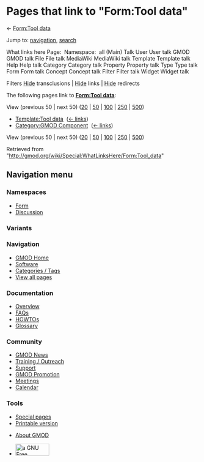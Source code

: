 <div id="mw-page-base" class="noprint">

</div>

<div id="mw-head-base" class="noprint">

</div>

<div id="content" class="mw-body" role="main">

<span id="top"></span>

<div id="mw-js-message" style="display:none;">

</div>



# <span dir="auto">Pages that link to "Form:Tool data"</span>

<div id="bodyContent">

<div id="contentSub">

← [Form:Tool data](/wiki/Form:Tool_data "Form:Tool data")

</div>

<div id="jump-to-nav" class="mw-jump">

Jump to: [navigation](#mw-navigation), [search](#p-search)

</div>

<div id="mw-content-text">

What links here Page:  Namespace:  all (Main) Talk User User talk GMOD
GMOD talk File File talk MediaWiki MediaWiki talk Template Template talk
Help Help talk Category Category talk Property Property talk Type Type
talk Form Form talk Concept Concept talk Filter Filter talk Widget
Widget talk

Filters
[Hide](/mediawiki/index.php?title=Special:WhatLinksHere/Form:Tool_data&hidetrans=1 "Special:WhatLinksHere/Form:Tool data")
transclusions \|
[Hide](/mediawiki/index.php?title=Special:WhatLinksHere/Form:Tool_data&hidelinks=1 "Special:WhatLinksHere/Form:Tool data")
links \|
[Hide](/mediawiki/index.php?title=Special:WhatLinksHere/Form:Tool_data&hideredirs=1 "Special:WhatLinksHere/Form:Tool data")
redirects

The following pages link to **[Form:Tool
data](/wiki/Form:Tool_data "Form:Tool data")**:

View (previous 50 \| next 50)
([20](/mediawiki/index.php?title=Special:WhatLinksHere/Form:Tool_data&limit=20 "Special:WhatLinksHere/Form:Tool data")
\|
[50](/mediawiki/index.php?title=Special:WhatLinksHere/Form:Tool_data&limit=50 "Special:WhatLinksHere/Form:Tool data")
\|
[100](/mediawiki/index.php?title=Special:WhatLinksHere/Form:Tool_data&limit=100 "Special:WhatLinksHere/Form:Tool data")
\|
[250](/mediawiki/index.php?title=Special:WhatLinksHere/Form:Tool_data&limit=250 "Special:WhatLinksHere/Form:Tool data")
\|
[500](/mediawiki/index.php?title=Special:WhatLinksHere/Form:Tool_data&limit=500 "Special:WhatLinksHere/Form:Tool data"))

- [Template:Tool data](/wiki/Template:Tool_data "Template:Tool data") ‎
  <span class="mw-whatlinkshere-tools">([←
  links](/mediawiki/index.php?title=Special:WhatLinksHere&target=Template%3ATool+data "Special:WhatLinksHere"))</span>
- [Category:GMOD
  Component](/wiki/Category:GMOD_Component "Category:GMOD Component") ‎
  <span class="mw-whatlinkshere-tools">([←
  links](/mediawiki/index.php?title=Special:WhatLinksHere&target=Category%3AGMOD+Component "Special:WhatLinksHere"))</span>

View (previous 50 \| next 50)
([20](/mediawiki/index.php?title=Special:WhatLinksHere/Form:Tool_data&limit=20 "Special:WhatLinksHere/Form:Tool data")
\|
[50](/mediawiki/index.php?title=Special:WhatLinksHere/Form:Tool_data&limit=50 "Special:WhatLinksHere/Form:Tool data")
\|
[100](/mediawiki/index.php?title=Special:WhatLinksHere/Form:Tool_data&limit=100 "Special:WhatLinksHere/Form:Tool data")
\|
[250](/mediawiki/index.php?title=Special:WhatLinksHere/Form:Tool_data&limit=250 "Special:WhatLinksHere/Form:Tool data")
\|
[500](/mediawiki/index.php?title=Special:WhatLinksHere/Form:Tool_data&limit=500 "Special:WhatLinksHere/Form:Tool data"))

</div>

<div class="printfooter">

Retrieved from
"<http://gmod.org/wiki/Special:WhatLinksHere/Form:Tool_data>"

</div>

<div id="catlinks" class="catlinks catlinks-allhidden">

</div>

<div class="visualClear">

</div>

</div>

</div>

<div id="mw-navigation">

## Navigation menu

<div id="mw-head">



<div id="left-navigation">

<div id="p-namespaces" class="vectorTabs" role="navigation"
aria-labelledby="p-namespaces-label">

### Namespaces

- <span id="ca-nstab-form">[Form](/wiki/Form:Tool_data)</span>
- <span id="ca-talk"><a
  href="/mediawiki/index.php?title=Form_talk:Tool_data&amp;action=edit&amp;redlink=1"
  accesskey="t"
  title="Discussion about the content page [t]">Discussion</a></span>

</div>

<div id="p-variants" class="vectorMenu emptyPortlet" role="navigation"
aria-labelledby="p-variants-label">

### 

### Variants[](#)

<div class="menu">

</div>

</div>

</div>

<div id="right-navigation">





</div>



</div>

</div>

</div>

<div id="mw-panel">

<div id="p-logo" role="banner">

<a href="/wiki/Main_Page"
style="background-image: url(http://gmod.org/images/GMOD-cogs.png);"
title="Visit the main page"></a>

</div>

<div id="p-Navigation" class="portal" role="navigation"
aria-labelledby="p-Navigation-label">

### Navigation

<div class="body">

- <span id="n-GMOD-Home">[GMOD Home](/wiki/Main_Page)</span>
- <span id="n-Software">[Software](/wiki/GMOD_Components)</span>
- <span id="n-Categories-.2F-Tags">[Categories /
  Tags](/wiki/Categories)</span>
- <span id="n-View-all-pages">[View all
  pages](/wiki/Special:AllPages)</span>

</div>

</div>

<div id="p-Documentation" class="portal" role="navigation"
aria-labelledby="p-Documentation-label">

### Documentation

<div class="body">

- <span id="n-Overview">[Overview](/wiki/Overview)</span>
- <span id="n-FAQs">[FAQs](/wiki/Category:FAQ)</span>
- <span id="n-HOWTOs">[HOWTOs](/wiki/Category:HOWTO)</span>
- <span id="n-Glossary">[Glossary](/wiki/Glossary)</span>

</div>

</div>

<div id="p-Community" class="portal" role="navigation"
aria-labelledby="p-Community-label">

### Community

<div class="body">

- <span id="n-GMOD-News">[GMOD News](/wiki/GMOD_News)</span>
- <span id="n-Training-.2F-Outreach">[Training /
  Outreach](/wiki/Training_and_Outreach)</span>
- <span id="n-Support">[Support](/wiki/Support)</span>
- <span id="n-GMOD-Promotion">[GMOD
  Promotion](/wiki/GMOD_Promotion)</span>
- <span id="n-Meetings">[Meetings](/wiki/Meetings)</span>
- <span id="n-Calendar">[Calendar](/wiki/Calendar)</span>

</div>

</div>

<div id="p-tb" class="portal" role="navigation"
aria-labelledby="p-tb-label">

### Tools

<div class="body">

- <span id="t-specialpages"><a href="/wiki/Special:SpecialPages" accesskey="q"
  title="A list of all special pages [q]">Special pages</a></span>
- <span id="t-print"><a
  href="/mediawiki/index.php?title=Special:WhatLinksHere/Form:Tool_data&amp;printable=yes"
  rel="alternate" accesskey="p"
  title="Printable version of this page [p]">Printable version</a></span>

</div>

</div>

</div>

</div>

<div id="footer" role="contentinfo">

- <span id="footer-places-about">[About
  GMOD](/wiki/GMOD:About "GMOD:About")</span>

<!-- -->

- <span id="footer-copyrightico">[<img src="http://www.gnu.org/graphics/gfdl-logo-small.png" width="88"
  height="31" alt="a GNU Free Documentation License" />](http://www.gnu.org/licenses/fdl-1.3.html)</span>




</div>
